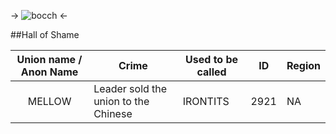 -> ![bocch](https://imgur.com/lPFXbyN.png) <-

##Hall of Shame

Union name / Anon Name | Crime | Used to be called | ID | Region
:----: | ------ | ------ | ------ | ------ 
MELLOW | Leader sold the union to the Chinese | IRONTITS | 2921 | NA